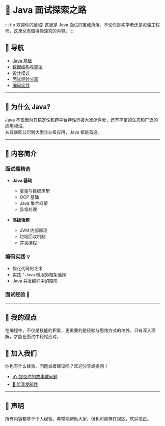 # 🚀 Java 面试探索之路

::: tip 欢迎你的莅临!
这里是 Java 面试的宝藏角落，不论你是初学者还是资深工程师，这里总有值得你深究的内容。
:::

## 🧭 导航

- [Java 基础](#)
- [数据结构与算法](#)
- [设计模式](#)
- [面试经验分享](#)
- [编码实践](#)

---

## 🌟 为什么 Java?

Java 不仅因为其稳定性和跨平台特性而被大家所喜爱，还有丰富的生态和广泛的应用领域。  
从互联网公司到大型企业级应用，Java 都是首选。

---

## 📝 内容简介

### **面试题精选**

- **Java 基础**
  - 变量与数据类型
  - OOP 基础
  - Java 集合框架
  - 异常处理

- **高级话题**
  - JVM 内部原理
  - 垃圾回收机制
  - 并发编程

### **编码实践** 💡

- 优化代码的艺术
- 实践：Java 微服务框架选择
- Java 并发编程中的陷阱

### **面试经验** 🌈

> 

---

## 🎤 我的观点

在编程中，不仅是技能的积累，更重要的是经验与思维方式的培养。只有深入理解，才能在面试中轻松应对。

## 🤝 加入我们

你也有什么经验、问题或者建议吗？欢迎分享或提问！

- [✍️ 提交你的故事或问题](#)
- [💌 给我发邮件](machaojin@chaojin.top)

---

## 📣 声明

所有内容都基于个人经验，希望能帮助大家，但也可能存在误区，欢迎指正。

